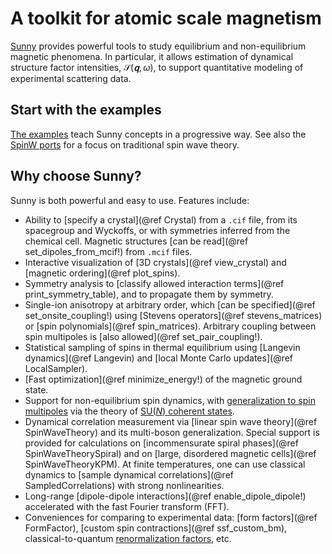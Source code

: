 # A toolkit for atomic scale magnetism

[Sunny](https://github.com/SunnySuite/Sunny.jl/) provides powerful tools to
study equilibrium and non-equilibrium magnetic phenomena. In particular, it
allows estimation of dynamical structure factor intensities,
$\mathcal{S}(𝐪,ω)$, to support quantitative modeling of experimental scattering
data.

## Start with the examples

[The examples](@ref "1. Spin wave simulations of CoRh₂O₄") teach Sunny concepts
in a progressive way. See also the [SpinW ports](@ref "SW01 - FM Heisenberg
chain") for a focus on traditional spin wave theory.

## Why choose Sunny?

Sunny is both powerful and easy to use. Features include:

- Ability to [specify a crystal](@ref Crystal) from a `.cif` file, from its
  spacegroup and Wyckoffs, or with symmetries inferred from the chemical cell.
  Magnetic structures [can be read](@ref set_dipoles_from_mcif!) from `.mcif`
  files.
- Interactive visualization of [3D crystals](@ref view_crystal) and [magnetic
  ordering](@ref plot_spins).
- Symmetry analysis to [classify allowed interaction terms](@ref
  print_symmetry_table), and to propagate them by symmetry.
- Single-ion anisotropy at arbitrary order, which [can be specified](@ref
  set_onsite_coupling!) using [Stevens operators](@ref stevens_matrices) or
  [spin polynomials](@ref spin_matrices). Arbitrary coupling between spin
  multipoles is [also allowed](@ref set_pair_coupling!).
- Statistical sampling of spins in thermal equilibrium using [Langevin
  dynamics](@ref Langevin) and [local Monte Carlo updates](@ref LocalSampler).
- [Fast optimization](@ref minimize_energy!) of the magnetic ground state.
- Support for non-equilibrium spin dynamics, with [generalization to spin
  multipoles](@ref "6. Dynamical quench into CP² skyrmion liquid") via the
  theory of [SU(_N_) coherent states](https://arxiv.org/abs/2209.01265).
- Dynamical correlation measurement via [linear spin wave theory](@ref
  SpinWaveTheory) and its multi-boson generalization. Special support is
  provided for calculations on [incommensurate spiral phases](@ref
  SpinWaveTheorySpiral) and on [large, disordered magnetic cells](@ref
  SpinWaveTheoryKPM). At finite temperatures, one can use classical dynamics to
  [sample dynamical correlations](@ref SampledCorrelations) with strong
  nonlinearities.
- Long-range [dipole-dipole interactions](@ref enable_dipole_dipole!)
  accelerated with the fast Fourier transform (FFT).
- Conveniences for comparing to experimental data: [form factors](@ref
  FormFactor), [custom spin contractions](@ref ssf_custom_bm),
  classical-to-quantum [renormalization factors](@ref "Interaction
  Renormalization"), etc.
